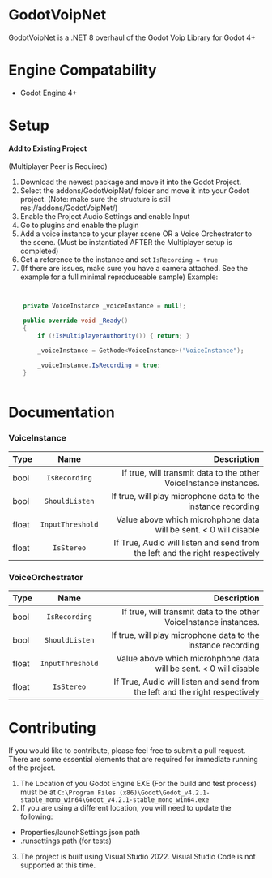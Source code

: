 # GodotVoipNet
GodotVoipNet is a .NET 8 overhaul of the Godot Voip Library for Godot 4+ 

# Engine Compatability

- Godot Engine 4+

# Setup

<h4>Add to Existing Project</h4> 

(Multiplayer Peer is Required)

1. Download the newest package and move it into the Godot Project.
2. Select the addons/GodotVoipNet/ folder and move it into your Godot project. (Note: make sure the structure is still res://addons/GodotVoipNet/)
3. Enable the Project Audio Settings and enable Input
4. Go to plugins and enable the plugin
5. Add a voice instance to your player scene OR a Voice Orchestrator to the scene. (Must be instantiated AFTER the Multiplayer setup is completed)
6. Get a reference to the instance and set `IsRecording = true`
7. (If there are issues, make sure you have a camera attached. See the example for a full minimal reproduceable sample)
Example: 
```csharp


	private VoiceInstance _voiceInstance = null!;

	public override void _Ready()
	{
		if (!IsMultiplayerAuthority()) { return; }

		_voiceInstance = GetNode<VoiceInstance>("VoiceInstance");

		_voiceInstance.IsRecording = true;
	}
	
```

# Documentation

### VoiceInstance
| Type         | Name | Description |
|--------------|:-----:|-----------:|
| bool |  `IsRecording` |        If true, will transmit data to the other VoiceInstance instances. |
| bool      |  `ShouldListen` |          If true, will play microphone data to the instance recording |
| float      |  `InputThreshold` |    Value above which microhphone data will be sent. < 0 will disable       |
| float      |  `IsStereo` |    If True, Audio will listen and send from the left and the right respectively       |

### VoiceOrchestrator 
| Type         | Name | Description |
|--------------|:-----:|-----------:|
| bool |  `IsRecording` |        If true, will transmit data to the other VoiceInstance instances. |
| bool      |  `ShouldListen` |          If true, will play microphone data to the instance recording |
| float      |  `InputThreshold` |    Value above which microhphone data will be sent. < 0 will disable       |
| float      |  `IsStereo` |    If True, Audio will listen and send from the left and the right respectively       |

# Contributing

If you would like to contribute, please feel free to submit a pull request.
There are some essential elements that are required for immediate running of the project.
1. The Location of you Godot Engine EXE (For the build and test process) must be at `C:\Program Files (x86)\Godot\Godot_v4.2.1-stable_mono_win64\Godot_v4.2.1-stable_mono_win64.exe`
2. If you are using a different location, you will need to update the following:
- Properties/launchSettings.json path
- .runsettings path (for tests)
3. The project is built using Visual Studio 2022. Visual Studio Code is not supported at this time.